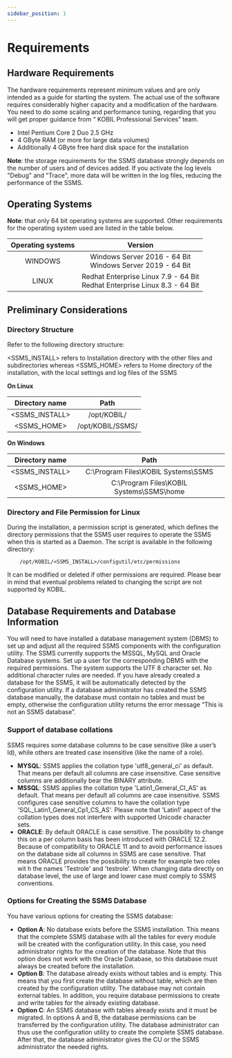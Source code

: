 ```yaml
---
sidebar_position: 1
---
```

# Requirements

## Hardware Requirements
The hardware requirements represent minimum values and are only intended as a guide for starting the system. The actual use of the software requires considerably higher capacity and a modification of the hardware. You need to do some scaling and performance tuning, regarding that you will get proper guidance from “ KOBIL Professional Services” team.

- Intel Pentium Core 2 Duo 2.5 GHz
- 4 GByte RAM (or more for large data volumes)
- Additionally 4 GByte free hard disk space for the installation

**Note**: the storage requirements for the SSMS database strongly depends on the number of users and of devices added. If you activate the log levels "Debug" and "Trace", more data will be written in the log files, reducing the performance of the SSMS.

## Operating Systems

**Note**: that only 64 bit operating systems are supported. Other requirements for the operating system used are listed in the table below.

| Operating systems 	|                                  Version                                  	|
|:-----------------:	|:-------------------------------------------------------------------------:	|
| WINDOWS           	| Windows Server 2016 - 64 Bit<br/>  Windows Server 2019 - 64 Bit              	|
| LINUX             	| Redhat Enterprise Linux 7.9 - 64 Bit<br/> Redhat Enterprise Linux 8.3 - 64 Bit|

## Preliminary Considerations
### Directory Structure


Refer to the following directory structure:

<SSMS_INSTALL> refers to Installation directory with the other files and subdirectories whereas <SSMS_HOME> refers to Home directory of the installation, with the local settings and log files of the SSMS

**On Linux**

| **Directory name**|      **Path**       	|
|:-----------------:|:---------------------:|
| <SSMS_INSTALL>    |    /opt/KOBIL/        |
| <SSMS_HOME>       |   /opt/KOBIL/SSMS/    |


**On Windows**

| **Directory name**|      **Path**                           |
|:-----------------:|:-------------------------------------------:|
| <SSMS_INSTALL>    |   C:\Program Files\KOBIL Systems\SSMS       |
| <SSMS_HOME>       |   C:\Program Files\KOBIL Systems\SSMS\home  |


### Directory and File Permission for Linux
During the installation, a permission script is generated, which defines the directory permissions that the SSMS user requires to operate the SSMS when this is started as a Daemon.
The script is available in the following directory:

        /opt/KOBIL/<SSMS_INSTALL>/configutil/etc/permissions

It can be modified or deleted if other permissions are required. Please bear in mind that eventual problems related to changing the script are not supported by KOBIL.

## Database Requirements and Database Information
You will need to have installed a database management system (DBMS) to set up and adjust all the required SSMS components with the configuration utility. The SSMS currently supports the MSSQL, MySQL and Oracle Database systems. Set up a user for the corresponding DBMS with the required permissions. The system supports the UTF 8 character set. No additional character rules are needed. If you have already created a database for the SSMS, it will be automatically detected by the configuration utility. If a database administrator has created the SSMS database manually, the database must contain no tables and must be empty, otherwise the configuration utility returns the error message “This is not an SSMS database”.

### Support of database collations
SSMS requires some database columns to be case sensitive (like a user’s Id), while others are treated case insensitive (like the name of a role).

- **MYSQL**: SSMS applies the collation type 'utf8_general_ci' as default. That means per default all columns are case insensitive. Case sensitive columns are additionally bear the BINARY attribute.
- **MSSQL**: SSMS applies the collation type 'Latin1_General_CI_AS' as default. That means per default all columns are case insensitive. SSMS configures case sensitive columns to have the collation type 'SQL_Latin1_General_Cp1_CS_AS'. Please note that 'Latin1' aspect of the collation types does not interfere with supported Unicode character sets.
- **ORACLE**: By default ORACLE is case sensitive. The possibility to change this on a per column basis has been introduced with ORACLE 12.2. Because of compatibility to ORACLE 11 and to avoid performance issues on the database side all columns in SSMS are case sensitive. That means ORACLE provides the possibility to create for example two roles wit h the names 'Testrole' and 'testrole'. When changing data directly on database level, the use of large and lower case must comply to SSMS conventions.

### Options for Creating the SSMS Database
You have various options for creating the SSMS database:

- **Option A**: No database exists before the SSMS installation. This means that the complete SSMS database with all the tables for every module will be created with the configuration utility. In this case, you need administrator rights for the creation of the database. Note that this option does not work with the Oracle Database, so this database must always be created before the installation.
- **Option B**: The database already exists without tables and is empty. This means that you first create the database without table, which are then created by the configuration utility. The database may not contain external tables. In addition, you require database permissions to create and write tables for the already existing database.
- **Option C**: An SSMS database with tables already exists and it must be migrated.
In options A and B, the database permissions can be transferred by the configuration utility. The database administrator can thus use the configuration utility to create the complete SSMS database. After that, the database administrator gives the CU or the SSMS administrator the needed rights.
